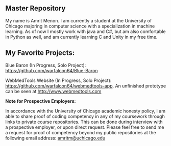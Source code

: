 ## Master Repository

My name is Amrit Menon. I am currently a student at the University of Chicago majoring in computer science with a specialization in machine learning. As of now I mostly work with java and C#, but am also comfortable in Python as well, and am currently learning C and Unity in my free time.

## My Favorite Projects:

Blue Baron (In Progress, Solo Project): https://github.com/warfalcon64/Blue-Baron

WebMedTools Website (In Progress, Solo Project): https://github.com/warfalcon64/webmedtools-app. An unfinished prototype can be seen at http://www.webmedtools.com

**Note for Prospective Employers:**

In accordance with the University of Chicago academic honesty policy, I am able to share proof of coding competency in any of my coursework through links to private course repositories. This can be done during interview with a prospective employer, or upon direct request. Please feel free to send me a request for proof of competency beyond my public repositories at the following email address: amritm@uchicago.edu
